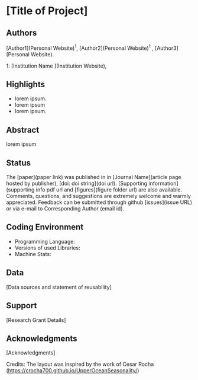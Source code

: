 [Title of Project]
============

Authors
--------
[Author1](Personal Website)<sup>1</sup>, [Author2](Personal Website)<sup>1</sup>
, [Author3](Personal Website).

1: [Institution Name ](Institution Website),


Highlights
----------

  - lorem ipsum.
  - lorem ipsum
  - lorem ipsum.

Abstract
--------
lorem ipsum

Status
----------
  The [paper](paper link) was published in
  in [Journal Name](article page hosted by publisher),
  [doi: doi string](doi url).
  [Supporting information](supporting info pdf url and [figures](figure folder url) are also available. Comments, questions, and suggestions are extremely welcome
  and warmly appreciated. Feedback can be submitted through github [issues](issue URL) or via e-mail to
 Corresponding Author (email id).

Coding Environment
----
- Programming Language:
- Versions of used Libraries:
- Machine Stats:

Data
------
[Data sources and statement of reusability]




Support
-------
[Research Grant Details]

Acknowledgments
----------------
[Acknowledgments]


Credits:
The layout was inspired by the work of  Cesar Rocha (https://crocha700.github.io/UpperOceanSeasonality/)

